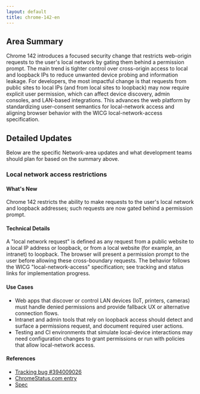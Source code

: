 ```yaml
---
layout: default
title: chrome-142-en
---
```


## Area Summary

Chrome 142 introduces a focused security change that restricts web-origin requests to the user's local network by gating them behind a permission prompt. The main trend is tighter control over cross-origin access to local and loopback IPs to reduce unwanted device probing and information leakage. For developers, the most impactful change is that requests from public sites to local IPs (and from local sites to loopback) may now require explicit user permission, which can affect device discovery, admin consoles, and LAN-based integrations. This advances the web platform by standardizing user-consent semantics for local-network access and aligning browser behavior with the WICG local-network-access specification.

## Detailed Updates

Below are the specific Network-area updates and what development teams should plan for based on the summary above.

### Local network access restrictions

#### What's New
Chrome 142 restricts the ability to make requests to the user's local network and loopback addresses; such requests are now gated behind a permission prompt.

#### Technical Details
A "local network request" is defined as any request from a public website to a local IP address or loopback, or from a local website (for example, an intranet) to loopback. The browser will present a permission prompt to the user before allowing these cross-boundary requests. The behavior follows the WICG "local-network-access" specification; see tracking and status links for implementation progress.

#### Use Cases
- Web apps that discover or control LAN devices (IoT, printers, cameras) must handle denied permissions and provide fallback UX or alternative connection flows.
- Intranet and admin tools that rely on loopback access should detect and surface a permissions request, and document required user actions.
- Testing and CI environments that simulate local-device interactions may need configuration changes to grant permissions or run with policies that allow local-network access.

#### References
- [Tracking bug #394009026](https://issues.chromium.org/issues/394009026)  
- [ChromeStatus.com entry](https://chromestatus.com/feature/5152728072060928)  
- [Spec](https://wicg.github.io/local-network-access)

